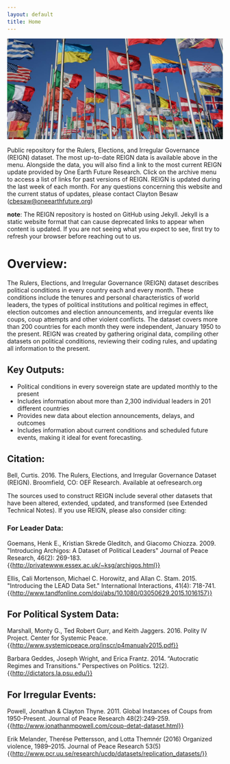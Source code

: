 ```yaml
---
layout: default
title: Home
---
```


![](assets/img/world_country_flags.jpg?raw=true)

Public repository for the Rulers, Elections, and Irregular Governance (REIGN) dataset. The most up-to-date REIGN data
is available above in the menu. Alongside the data, you will also find a link to the most current REIGN update
provided by One Earth Future Research. Click on the archive menu to access a list of links for past versions of REIGN. REIGN is 
updated during the last week of each month. For any questions concerning this website and the current status of updates, please contact
Clayton Besaw (<cbesaw@oneearthfuture.org>) 

**note**: The REIGN repository is hosted on GitHub using Jekyll. Jekyll is a static website format that can cause deprecated
links to appear when content is updated. If you are not seeing what you expect to see, first try to refresh your browser before
reaching out to us. 

# Overview:

The Rulers, Elections, and Irregular Governance (REIGN) dataset describes political conditions in every country each and every month. These conditions include the tenures and personal characteristics of world leaders, the types of political institutions and political regimes in effect, election outcomes and election announcements, and irregular events like coups, coup attempts and other violent conflicts. The dataset covers more than 200 countries for each month they were independent, January 1950 to the present. REIGN was created by gathering original data, compiling other datasets on political conditions, reviewing their coding rules, and updating all information to the present.

## Key Outputs:
* Political conditions in every sovereign state are updated monthly to the present
* Includes information about more than 2,300 individual leaders in 201 different countries
* Provides new data about election announcements, delays, and outcomes
* Includes information about current conditions and scheduled future events, making it ideal for event forecasting.

## Citation:

Bell, Curtis. 2016. The Rulers, Elections, and Irregular Governance Dataset (REIGN). Broomfield, CO: OEF Research. Available at oefresearch.org

The sources used to construct REIGN include several other datasets that have been altered, extended, updated, and transformed (see Extended Technical Notes). If you use REIGN, please also consider citing:

### For Leader Data:

Goemans, Henk E., Kristian Skrede Gleditch, and Giacomo Chiozza. 2009. "Introducing Archigos: A Dataset of Political Leaders" Journal of Peace Research, 46(2): 269-183. {{http://privatewww.essex.ac.uk/~ksg/archigos.html}}

Ellis, Cali Mortenson, Michael C. Horowitz, and Allan C. Stam. 2015. "Introducing the LEAD Data Set." International Interactions, 41(4): 718-741. {{http://www.tandfonline.com/doi/abs/10.1080/03050629.2015.1016157}}

## For Political System Data:

Marshall, Monty G., Ted Robert Gurr, and Keith Jaggers. 2016. Polity IV Project. Center for Systemic Peace. {{http://www.systemicpeace.org/inscr/p4manualv2015.pdf}}

Barbara Geddes, Joseph Wright, and Erica Frantz. 2014. “Autocratic Regimes and Transitions.” Perspectives on Politics. 12(2).{{http://dictators.la.psu.edu/}}

## For Irregular Events:

Powell, Jonathan & Clayton Thyne. 2011. Global Instances of Coups from 1950-Present. Journal of Peace Research 48(2):249-259.{{http://www.jonathanmpowell.com/coup-detat-dataset.html}}

Erik Melander, Therése Pettersson, and Lotta Themnér (2016) Organized violence, 1989–2015. Journal of Peace Research 53(5) {{http://www.pcr.uu.se/research/ucdp/datasets/replication_datasets/}}

